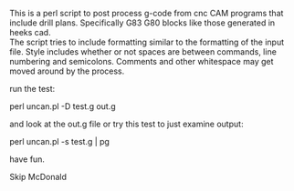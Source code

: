This is a perl script to post process g-code from cnc CAM programs that include drill plans. Specifically G83 G80 blocks like those generated in heeks cad.   
The script tries to include formatting similar to the formatting of the input file.  Style includes whether or not spaces are between commands, line numbering and semicolons.   Comments and other whitespace may get moved around by the process.

run the test:

perl uncan.pl -D test.g out.g

and look at the out.g file or try this test to just examine output:

perl uncan.pl -s test.g | pg

have fun.

Skip McDonald
